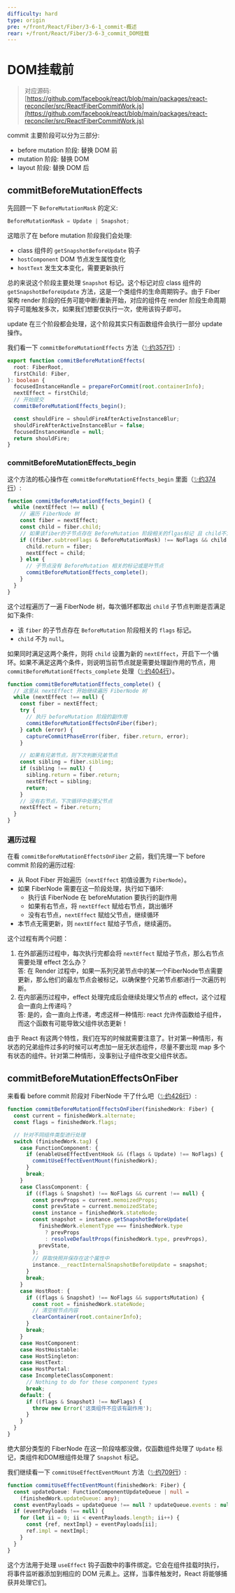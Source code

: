 ```yaml
---
difficulty: hard
type: origin
pre: +/front/React/Fiber/3-6-1_commit-概述
rear: +/front/React/Fiber/3-6-3_commit_DOM挂载
---
```


# DOM挂载前

> 对应源码: [https://github.com/facebook/react/blob/main/packages/react-reconciler/src/ReactFiberCommitWork.js](https://github.com/facebook/react/blob/main/packages/react-reconciler/src/ReactFiberCommitWork.js)

commit 主要阶段可以分为三部分:
- before mutation 阶段: 替换 DOM 前
- mutation 阶段: 替换 DOM
- layout 阶段: 替换 DOM 后

## commitBeforeMutationEffects

先回顾一下 `BeforeMutationMask` 的定义:

```ts
BeforeMutationMask = Update | Snapshot;
```

这暗示了在 before mutation 阶段我们会处理:
- class 组件的 `getSnapshotBeforeUpdate` 钩子
- `hostComponent` DOM 节点发生属性变化
- `hostText` 发生文本变化，需要更新执行

总的来说这个阶段主要处理 `Snapshot` 标记。这个标记对应 class 组件的 `getSnapshotBeforeUpdate` 方法，这是一个类组件的生命周期钩子。由于 Fiber 架构 render 阶段的任务可能中断/重新开始，对应的组件在 render 阶段生命周期钩子可能触发多次，如果我们想要仅执行一次，使用该钩子即可。

<p class="tip">update 在三个阶段都会处理，这个阶段其实只有函数组件会执行一部分 update 操作。</p>

我们看一下 `commitBeforeMutationEffects` 方法（[✨约357行](https://github.com/facebook/react/blob/main/packages/react-reconciler/src/ReactFiberCommitWork.js#L357)）:

```ts
export function commitBeforeMutationEffects(
  root: FiberRoot,
  firstChild: Fiber,
): boolean {
  focusedInstanceHandle = prepareForCommit(root.containerInfo);
  nextEffect = firstChild;
  // 开始提交
  commitBeforeMutationEffects_begin();

  const shouldFire = shouldFireAfterActiveInstanceBlur;
  shouldFireAfterActiveInstanceBlur = false;
  focusedInstanceHandle = null;
  return shouldFire;
}
```

### commitBeforeMutationEffects_begin

这个方法的核心操作在 `commitBeforeMutationEffects_begin` 里面（[✨约374行](https://github.com/facebook/react/blob/main/packages/react-reconciler/src/ReactFiberCommitWork.js#L374)）:

```ts
function commitBeforeMutationEffects_begin() {
  while (nextEffect !== null) {
    // 遍历 FiberNode 树
    const fiber = nextEffect;
    const child = fiber.child;
    // 如果该fiber的子节点存在 BeforeMutation 阶段相关的flgas标记 且 child不为null;  则继续循环，
    if ((fiber.subtreeFlags & BeforeMutationMask) !== NoFlags && child !== null) {
      child.return = fiber;
      nextEffect = child;
    } else {
      // 子节点没有 BeforeMutation 相关的标记或是叶节点
      commitBeforeMutationEffects_complete();
    }
  }
}
```

这个过程遍历了一遍 FiberNode 树，每次循环都取出 `child` 子节点判断是否满足如下条件:
- 该 `fiber` 的子节点存在 `BeforeMutation` 阶段相关的 `flags` 标记。
- `child` 不为 `null`。

如果同时满足这两个条件，则将 `child` 设置为新的 `nextEffect`，开启下一个循环。如果不满足这两个条件，则说明当前节点就是需要处理副作用的节点，用 `commitBeforeMutationEffects_complete` 处理（[✨约404行](https://github.com/facebook/react/blob/main/packages/react-reconciler/src/ReactFiberCommitWork.js#L404)）。

```ts
function commitBeforeMutationEffects_complete() {
  // 这里从 nextEffect 开始继续遍历 FiberNode 树
  while (nextEffect !== null) {
    const fiber = nextEffect;
    try {
      // 执行 beforeMutation 阶段的副作用
      commitBeforeMutationEffectsOnFiber(fiber);
    } catch (error) {
      captureCommitPhaseError(fiber, fiber.return, error);
    }

    // 如果有兄弟节点，则下次判断兄弟节点
    const sibling = fiber.sibling;
    if (sibling !== null) {
      sibling.return = fiber.return;
      nextEffect = sibling;
      return;
    }
    // 没有右节点，下次循环中处理父节点
    nextEffect = fiber.return;
  }
}
```

### 遍历过程

在看 `commitBeforeMutationEffectsOnFiber` 之前，我们先理一下 before commit 阶段的遍历过程:
- 从 Root Fiber 开始遍历（`nextEffect` 初值设置为 `FiberNode`）。
- 如果 FiberNode 需要在这一阶段处理，执行如下循环:
  - 执行该 FiberNode 在 beforeMutation 要执行的副作用
  - 如果有右节点，将 `nextEffect` 赋给右节点，跳出循环
  - 没有右节点，`nextEffect` 赋给父节点，继续循环
- 本节点无需更新，则 `nextEffect` 赋给子节点，继续遍历。

这个过程有两个问题：
1. 在外部遍历过程中，每次执行完都会将 `nextEffect` 赋给子节点，那么右节点需要处理 effect 怎么办？  
  答: 在 Render 过程中，如果一系列兄弟节点中的某一个FiberNode节点需要更新，那么他们的最左节点会被标记，以确保整个兄弟节点都进行一次遍历判断。
2. 在内部遍历过程中，effect 处理完成后会继续处理父节点的 effect，这个过程会一直向上传递吗？  
  答: 是的，会一直向上传递，考虑这样一种情形: react 允许传函数给子组件，而这个函数有可能导致父组件状态更新！

<p class="discuss">由于 React 有这两个特性，我们在写的时候就需要注意了。针对第一种情形，有状态的兄弟组件过多的时候可以考虑加一层无状态组件，尽量不要出现 map 多个有状态的组件。针对第二种情形，没事别让子组件改变父组件状态。</p>

## commitBeforeMutationEffectsOnFiber

来看看 before commit 阶段对 FiberNode 干了什么吧（[✨约426行](https://github.com/facebook/react/blob/main/packages/react-reconciler/src/ReactFiberCommitWork.js#L426)）:

```ts
function commitBeforeMutationEffectsOnFiber(finishedWork: Fiber) {
  const current = finishedWork.alternate;
  const flags = finishedWork.flags;

  // 针对不同组件类型进行处理
  switch (finishedWork.tag) {
    case FunctionComponent: {
      if (enableUseEffectEventHook && (flags & Update) !== NoFlags) {
        commitUseEffectEventMount(finishedWork);
      }
      break;
    }
    case ClassComponent: {
      if ((flags & Snapshot) !== NoFlags && current !== null) {
        const prevProps = current.memoizedProps;
        const prevState = current.memoizedState;
        const instance = finishedWork.stateNode;
        const snapshot = instance.getSnapshotBeforeUpdate(
          finishedWork.elementType === finishedWork.type
            ? prevProps
            : resolveDefaultProps(finishedWork.type, prevProps),
          prevState,
        );
        // 获取快照并保存在这个属性中
        instance.__reactInternalSnapshotBeforeUpdate = snapshot;
      }
      break;
    }
    case HostRoot: {
      if ((flags & Snapshot) !== NoFlags && supportsMutation) {
        const root = finishedWork.stateNode;
        // 清空根节点内容
        clearContainer(root.containerInfo);
      }
      break;
    }
    case HostComponent:
    case HostHoistable:
    case HostSingleton:
    case HostText:
    case HostPortal:
    case IncompleteClassComponent:
      // Nothing to do for these component types
      break;
    default: {
      if ((flags & Snapshot) !== NoFlags) {
        throw new Error('这类组件不应该有副作用');
      }
    }
  }
}
```

绝大部分类型的 FiberNode 在这一阶段啥都没做，仅函数组件处理了 `Update` 标记，类组件和DOM根组件处理了 `Snapshot` 标记。

我们继续看一下 `commitUseEffectEventMount` 方法（[✨约709行](https://github.com/facebook/react/blob/main/packages/react-reconciler/src/ReactFiberCommitWork.js#L709)）:

```ts
function commitUseEffectEventMount(finishedWork: Fiber) {
  const updateQueue: FunctionComponentUpdateQueue | null =
    (finishedWork.updateQueue: any);
  const eventPayloads = updateQueue !== null ? updateQueue.events : null;
  if (eventPayloads !== null) {
    for (let ii = 0; ii < eventPayloads.length; ii++) {
      const {ref, nextImpl} = eventPayloads[ii];
      ref.impl = nextImpl;
    }
  }
}
```

这个方法用于处理 `useEffect` 钩子函数中的事件绑定。它会在组件挂载时执行，将事件监听器添加到相应的 DOM 元素上。这样，当事件触发时，React 将能够捕获并处理它们。